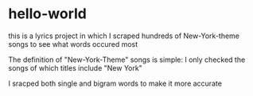 # hello-world
this is a lyrics project in which I scraped hundreds of New-York-theme songs to see what words occured most 

The definition of "New-York-Theme" songs is simple: I only checked the songs of which titles include "New York"

I sracped both single and bigram words to make it more accurate

